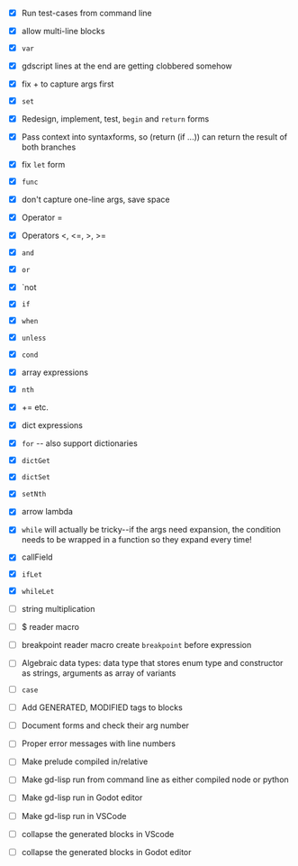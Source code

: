 - [x] Run test-cases from command line

- [x] allow multi-line blocks
- [x] `var`
- [x] gdscript lines at the end are getting clobbered somehow
- [x] fix + to capture args first
- [x] `set`

- [x] Redesign, implement, test, `begin` and `return` forms
- [x] Pass context into syntaxforms, so (return (if ...)) can return the result of both branches

- [x] fix `let` form
- [x] `func`

- [x] don't capture one-line args, save space
- [x] Operator =
- [x] Operators <, <=, >, >=
- [x] `and`
- [x] `or`
- [x] `not

- [x] `if`
- [x] `when`
- [x] `unless`
- [x] `cond`

- [x] array expressions

- [x] `nth`
- [x] += etc.
- [x] dict expressions
- [x] `for` -- also support dictionaries

- [x] `dictGet`
- [x] `dictSet`
- [x] `setNth`
- [x] arrow lambda

- [x] `while` will actually be tricky--if the args need expansion, the condition needs to be wrapped in a function so they expand every time!
- [x] callField

- [x] `ifLet`
- [x] `whileLet`

- [ ] string multiplication
- [ ] $ reader macro
- [ ] breakpoint reader macro create `breakpoint` before expression

- [ ] Algebraic data types: data type that stores enum type and constructor as strings, arguments as array of variants
- [ ] `case`

- [ ] Add GENERATED, MODIFIED tags to blocks

- [ ] Document forms and check their arg number
- [ ] Proper error messages with line numbers

- [ ] Make prelude compiled in/relative
- [ ] Make gd-lisp run from command line as either compiled node or python
- [ ] Make gd-lisp run in Godot editor
- [ ] Make gd-lisp run in VSCode

- [ ] collapse the generated blocks in VScode
- [ ] collapse the generated blocks in Godot editor